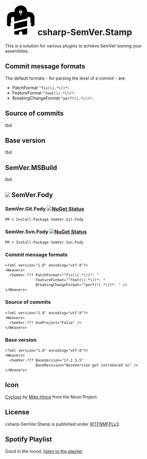 # ![Icon](Icons/package_icon.png) csharp-SemVer.Stamp

This is a solution for various plugins to achieve SemVer'sioning your assemblies.

## Commit message formats

The default formats - for parsing the level of a commit - are:

- PatchFormat `^fix(\(.*\))*: `
- FeatureFormat `^feat(\(.*\))*: `
- BreakingChangeFormat `^perf(\(.*\))*: `

## Source of commits

tbd

## Base version

tbd

## SemVer.MSBuild

tbd

## ![](//camo.githubusercontent.com/5765643b25e9e30770ce1b9a7719e36f82739c9f/68747470733a2f2f7261772e6769746875622e636f6d2f466f64792f466f64792f6d61737465722f49636f6e732f7061636b6167655f69636f6e2e706e67) SemVer.Fody

### SemVer.Git.Fody [![NuGet Status](//img.shields.io/nuget/v/SemVer.Git.Fody.svg?style=flat)](//www.nuget.org/packages/SemVer.Git.Fody/)

    PM > Install-Package SemVer.Git.Fody

###  SemVer.Svn.Fody [![NuGet Status](//img.shields.io/nuget/v/SemVer.Svn.Fody.svg?style=flat)](//www.nuget.org/packages/SemVer.Svn.Fody/)
    PM > Install-Package SemVer.Svn.Fody

### Commit message formats

    <?xml version="1.0" encoding="utf-8"?>
    <Weavers>
      <SemVer.??? PatchFormat="^fix(\(.*\))*: "
                  FeatureFormat="^feat(\(.*\))*: "
                  BreakingChangeFormat="^perf(\(.*\))*: " />
    </Weavers>

### Source of commits

    <?xml version="1.0" encoding="utf-8"?>
    <Weavers>
      <SemVer.??? UseProject="False" />
    </Weavers>

### Base version

    <?xml version="1.0" encoding="utf-8"?>
    <Weavers>
      <SemVer.??? BaseVersion="17.1.3.5"
                  BaseRevision="BaseVersion got introduced in" />
    </Weavers>

## Icon

[Cyclops](//thenounproject.com/term/cyclops/60203/) by [Mike Hince](//thenounproject.com/zer0mike) from the Noun Project.

## License

csharp-SemVer.Stamp is published under [WTFNMFPLv3](//andreas.niedermair.name/introducing-wtfnmfplv3).

## Spotify Playlist

Good in the mood, [listen to the playlist](//open.spotify.com/user/dittodhole/playlist/0KF2OFBoetcBt59qdHlbx7).
